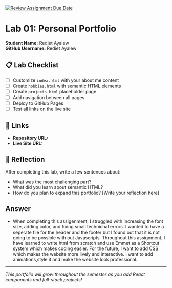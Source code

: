 [![Review Assignment Due Date](https://classroom.github.com/assets/deadline-readme-button-22041afd0340ce965d47ae6ef1cefeee28c7c493a6346c4f15d667ab976d596c.svg)](https://classroom.github.com/a/fEVZN0YI)
# Lab 01: Personal Portfolio

**Student Name:** Rediet Ayalew  
**GitHub Username:** Rediet Ayalew

## 📋 Lab Checklist

- [ ] Customize `index.html` with your about me content
- [ ] Create `hobbies.html` with semantic HTML elements  
- [ ] Create `projects.html` placeholder page
- [ ] Add navigation between all pages
- [ ] Deploy to GitHub Pages
- [ ] Test all links on the live site

## 🔗 Links

- **Repository URL:** 
- **Live Site URL:** 

## 📝 Reflection

After completing this lab, write a few sentences about:
- What was the most challenging part?
- What did you learn about semantic HTML?
- How do you plan to expand this portfolio?
[Write your reflection here]

## Answer
- When completing this assigenment, I struggled with increasing the font size, adding color, and fixing small technichal errors. I wanted to have a seperate file for the header and the footer but I found out that it is not going to be possible with out Javascripts. Throughout this assignment, I have learned to write html from scratch and use Emmet as a Shortcut system which makes coding easier. For the future, I want to add CSS which makes the website more lively and interactive. I want to add animations,style it and make the website look professional.
---

*This portfolio will grow throughout the semester as you add React components and full-stack projects!*
